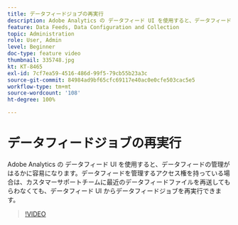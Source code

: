 ```yaml
---
title: データフィードジョブの再実行
description: Adobe Analytics の データフィード UI を使用すると、データフィードの管理がはるかに容易になります。データフィードを管理するアクセス権を持っている場合は、カスタマーサポートチームに最近のデータフィードファイルを再送してもらわなくても、データフィード UI からデータフィードジョブを再実行できます。
feature: Data Feeds, Data Configuration and Collection
topic: Administration
role: User, Admin
level: Beginner
doc-type: feature video
thumbnail: 335748.jpg
kt: KT-8465
exl-id: 7cf7ea59-4516-486d-99f5-79cb55b23a3c
source-git-commit: 84984ad9bf65cfc69117e40ac0e0cfe503cac5e5
workflow-type: tm+mt
source-wordcount: '108'
ht-degree: 100%

---
```


# データフィードジョブの再実行

Adobe Analytics の データフィード UI を使用すると、データフィードの管理がはるかに容易になります。データフィードを管理するアクセス権を持っている場合は、カスタマーサポートチームに最近のデータフィードファイルを再送してもらわなくても、データフィード UI からデータフィードジョブを再実行できます。

>[!VIDEO](https://video.tv.adobe.com/v/335748/?quality=12&learn=on)
